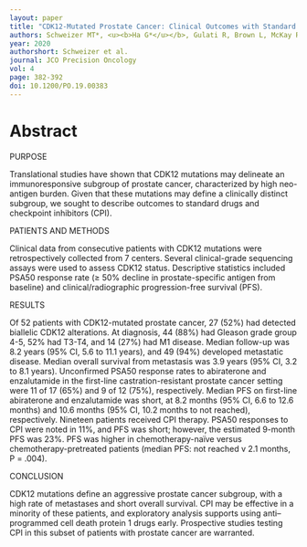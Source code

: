 ```yaml
---
layout: paper
title: "CDK12-Mutated Prostate Cancer: Clinical Outcomes with Standard Therapies and Immune Checkpoint Blockade"
authors: Schweizer MT*, <u><b>Ha G*</u></b>, Gulati R, Brown L, McKay RR, Dorff T, Hoge ACH, Reichel J, Vats P, Kilari D, Patel V, Oh WK, Chinnaiyan A, Pritchard CC, Armstrong AJ, Montgomery RB, Alva A
year: 2020
authorshort: Schweizer et al.
journal: JCO Precision Oncology 
vol: 4
page: 382-392
doi: 10.1200/PO.19.00383
---
```


# Abstract

PURPOSE

Translational studies have shown that CDK12 mutations may delineate an immunoresponsive subgroup of prostate cancer, characterized by high neo-antigen burden. Given that these mutations may define a clinically distinct subgroup, we sought to describe outcomes to standard drugs and checkpoint inhibitors (CPI).

PATIENTS AND METHODS

Clinical data from consecutive patients with CDK12 mutations were retrospectively collected from 7 centers. Several clinical-grade sequencing assays were used to assess CDK12 status. Descriptive statistics included PSA50 response rate (≥ 50% decline in prostate-specific antigen from baseline) and clinical/radiographic progression-free survival (PFS).

RESULTS

Of 52 patients with CDK12-mutated prostate cancer, 27 (52%) had detected biallelic CDK12 alterations. At diagnosis, 44 (88%) had Gleason grade group 4-5, 52% had T3-T4, and 14 (27%) had M1 disease. Median follow-up was 8.2 years (95% CI, 5.6 to 11.1 years), and 49 (94%) developed metastatic disease. Median overall survival from metastasis was 3.9 years (95% CI, 3.2 to 8.1 years). Unconfirmed PSA50 response rates to abiraterone and enzalutamide in the first-line castration-resistant prostate cancer setting were 11 of 17 (65%) and 9 of 12 (75%), respectively. Median PFS on first-line abiraterone and enzalutamide was short, at 8.2 months (95% CI, 6.6 to 12.6 months) and 10.6 months (95% CI, 10.2 months to not reached), respectively. Nineteen patients received CPI therapy. PSA50 responses to CPI were noted in 11%, and PFS was short; however, the estimated 9-month PFS was 23%. PFS was higher in chemotherapy-naïve versus chemotherapy-pretreated patients (median PFS: not reached v 2.1 months, P = .004).

CONCLUSION

CDK12 mutations define an aggressive prostate cancer subgroup, with a high rate of metastases and short overall survival. CPI may be effective in a minority of these patients, and exploratory analysis supports using anti–programmed cell death protein 1 drugs early. Prospective studies testing CPI in this subset of patients with prostate cancer are warranted.